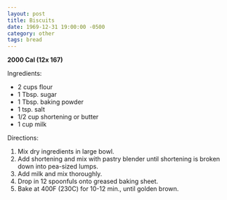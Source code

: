 ```yaml
---
layout: post
title: Biscuits
date: 1969-12-31 19:00:00 -0500
category: other
tags: bread
---
```

<b>2000 Cal (12x 167)</b>
  
Ingredients:  
<ul>
 	<li>2 cups flour</li>
 	<li>1 Tbsp. sugar</li>
 	<li>1 Tbsp. baking powder</li>
 	<li>1 tsp. salt</li>
 	<li>1/2 cup shortening or butter</li>
 	<li>1 cup milk</li>
</ul>
Directions:  
<ol>
 	<li>Mix dry ingredients in large bowl.</li>
 	<li>Add shortening and mix with pastry blender until shortening is broken down into pea-sized lumps.</li>
 	<li>Add milk and mix thoroughly.</li>
 	<li>Drop in 12 spoonfuls onto greased baking sheet.</li>
 	<li>Bake at 400F (230C) for 10-12 min., until golden brown.</li>
</ol>

